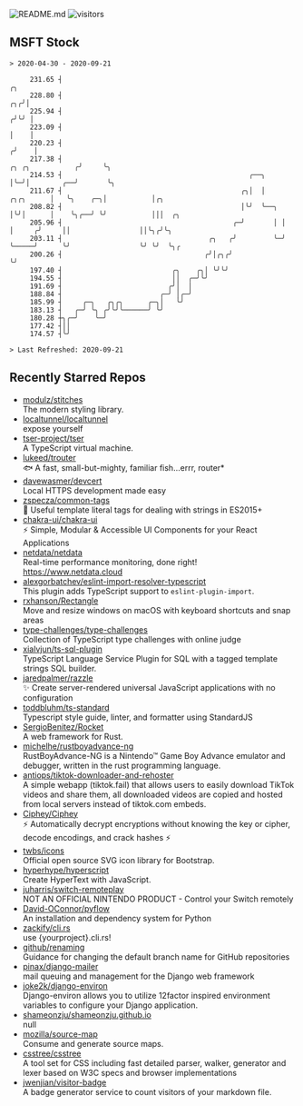 ![README.md](https://github.com/Gerhut/Gerhut/workflows/README.md/badge.svg)
![visitors](https://visitors.vercel.app/Gerhut/Gerhut?token=8cf69d1f6813d272ef062726b6070c9be4ff72038cfe5a7ded7384a8da65d866)

## MSFT Stock

```
> 2020-04-30 - 2020-09-21

     231.65 ┤                                                                                      ╭╮            
     228.80 ┤                                                                                   ╭╮╭╯│            
     225.94 ┤                                                                                  ╭╯╰╯ │            
     223.09 ┤                                                                                  │    │            
     220.23 ┤                                                                                 ╭╯    │            
     217.38 ┤                                                                ╭╮ ╭╮           ╭╯     ╰╮           
     214.53 ┤                                              ╭──╮              │╰─╯│        ╭──╯       ╰╮          
     211.67 ┤                                            ╭╮│  │    ╭╮╭╮      │   ╰╮    ╭─╮│           │╭╮        
     208.82 ┤                                            │╰╯  ╰──╮ │╰╯│      │    ╰╮╭──╯ ╰╯           │││  ╭╮    
     205.96 ┤                                          ╭─╯       │ │  │     ╭╯     ││                 ││╰╮╭╯╰╮   
     203.11 ┤                                    ╭╮   ╭╯         ╰─╯  ╰─────╯      ╰╯                 ╰╯ ╰╯  ╰╮╭ 
     200.26 ┤                                   ╭╯│╭╮╭╯                                                       ╰╯ 
     197.40 ┤                           ╭╮    ╭╮│ ╰╯╰╯                                                           
     194.55 ┤                           ││  ╭─╯╰╯                                                                
     191.69 ┤                          ╭╯│  │                                                                    
     188.84 ┤                        ╭─╯ │╭─╯                                                                    
     185.99 ┤     ╭─╮   ╭╮╭╮      ╭─╮│   ╰╯                                                                      
     183.13 ┤   ╭─╯ ╰╮ ╭╯╰╯╰──────╯ ╰╯                                                                           
     180.28 ┼╮╭─╯    ╰─╯                                                                                         
     177.42 ┤││                                                                                                  
     174.57 ┤╰╯                                                                                                  

> Last Refreshed: 2020-09-21
```

## Recently Starred Repos

- [modulz/stitches](https://github.com/modulz/stitches)  
  The modern styling library.
- [localtunnel/localtunnel](https://github.com/localtunnel/localtunnel)  
  expose yourself
- [tser-project/tser](https://github.com/tser-project/tser)  
  A TypeScript virtual machine.
- [lukeed/trouter](https://github.com/lukeed/trouter)  
  :fish: A fast, small-but-mighty, familiar fish...errr, router*
- [davewasmer/devcert](https://github.com/davewasmer/devcert)  
  Local HTTPS development made easy
- [zspecza/common-tags](https://github.com/zspecza/common-tags)  
  🔖 Useful template literal tags for dealing with strings in ES2015+
- [chakra-ui/chakra-ui](https://github.com/chakra-ui/chakra-ui)  
  ⚡️ Simple, Modular & Accessible UI Components for your React Applications
- [netdata/netdata](https://github.com/netdata/netdata)  
  Real-time performance monitoring, done right! https://www.netdata.cloud
- [alexgorbatchev/eslint-import-resolver-typescript](https://github.com/alexgorbatchev/eslint-import-resolver-typescript)  
  This plugin adds TypeScript support to `eslint-plugin-import`.
- [rxhanson/Rectangle](https://github.com/rxhanson/Rectangle)  
  Move and resize windows on macOS with keyboard shortcuts and snap areas
- [type-challenges/type-challenges](https://github.com/type-challenges/type-challenges)  
  Collection of TypeScript type challenges with online judge
- [xialvjun/ts-sql-plugin](https://github.com/xialvjun/ts-sql-plugin)  
  TypeScript Language Service Plugin for SQL with a tagged template strings SQL builder.
- [jaredpalmer/razzle](https://github.com/jaredpalmer/razzle)  
  ✨ Create server-rendered universal JavaScript applications with no configuration
- [toddbluhm/ts-standard](https://github.com/toddbluhm/ts-standard)  
  Typescript style guide, linter, and formatter using StandardJS
- [SergioBenitez/Rocket](https://github.com/SergioBenitez/Rocket)  
  A web framework for Rust.
- [michelhe/rustboyadvance-ng](https://github.com/michelhe/rustboyadvance-ng)  
  RustBoyAdvance-NG is a Nintendo™ Game Boy Advance emulator and debugger, written in the rust programming language.
- [antiops/tiktok-downloader-and-rehoster](https://github.com/antiops/tiktok-downloader-and-rehoster)  
  A simple webapp (tiktok.fail) that allows users to easily download TikTok videos and share them, all downloaded videos are copied and hosted from local servers instead of tiktok.com embeds.
- [Ciphey/Ciphey](https://github.com/Ciphey/Ciphey)  
  ⚡ Automatically decrypt encryptions without knowing the key or cipher, decode encodings, and crack hashes ⚡
- [twbs/icons](https://github.com/twbs/icons)  
  Official open source SVG icon library for Bootstrap.
- [hyperhype/hyperscript](https://github.com/hyperhype/hyperscript)  
  Create HyperText with JavaScript.
- [juharris/switch-remoteplay](https://github.com/juharris/switch-remoteplay)  
  NOT AN OFFICIAL NINTENDO PRODUCT - Control your Switch remotely
- [David-OConnor/pyflow](https://github.com/David-OConnor/pyflow)  
  An installation and dependency system for Python
- [zackify/cli.rs](https://github.com/zackify/cli.rs)  
  use {yourproject}.cli.rs!
- [github/renaming](https://github.com/github/renaming)  
  Guidance for changing the default branch name for GitHub repositories
- [pinax/django-mailer](https://github.com/pinax/django-mailer)  
  mail queuing and management for the Django web framework
- [joke2k/django-environ](https://github.com/joke2k/django-environ)  
  Django-environ allows you to utilize 12factor inspired environment variables to configure your Django application.
- [shameonzju/shameonzju.github.io](https://github.com/shameonzju/shameonzju.github.io)  
  null
- [mozilla/source-map](https://github.com/mozilla/source-map)  
  Consume and generate source maps.
- [csstree/csstree](https://github.com/csstree/csstree)  
  A tool set for CSS including fast detailed parser, walker, generator and lexer based on W3C specs and browser implementations
- [jwenjian/visitor-badge](https://github.com/jwenjian/visitor-badge)  
  A badge generator service to count visitors of your markdown file.
